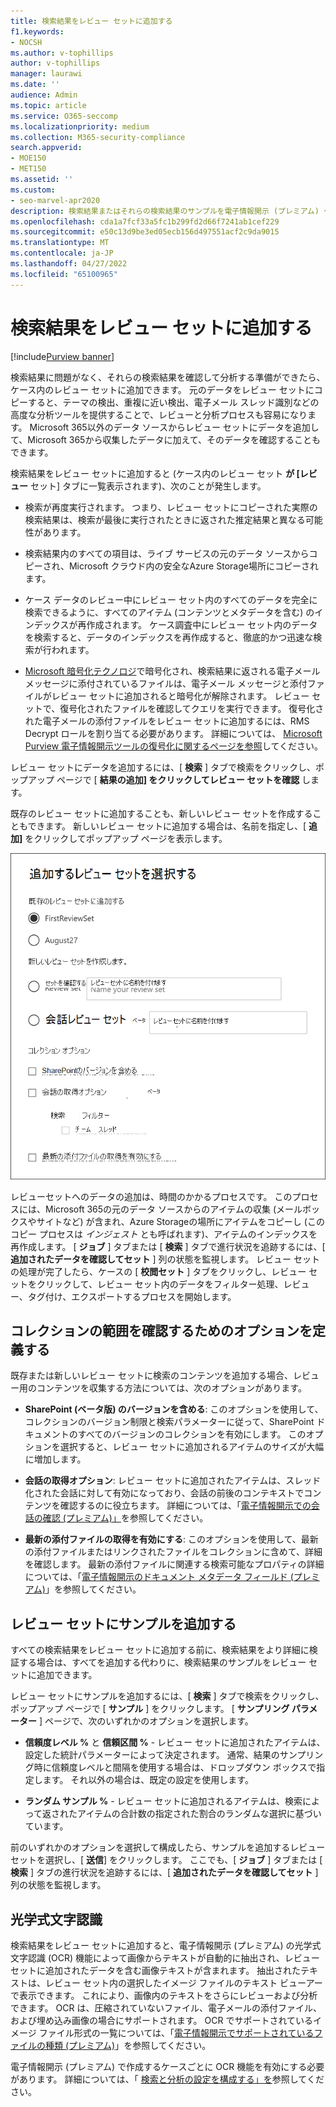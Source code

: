 ```yaml
---
title: 検索結果をレビュー セットに追加する
f1.keywords:
- NOCSH
ms.author: v-tophillips
author: v-tophillips
manager: laurawi
ms.date: ''
audience: Admin
ms.topic: article
ms.service: O365-seccomp
ms.localizationpriority: medium
ms.collection: M365-security-compliance
search.appverid:
- MOE150
- MET150
ms.assetid: ''
ms.custom:
- seo-marvel-apr2020
description: 検索結果またはそれらの検索結果のサンプルを電子情報開示 (プレミアム) ケース レビュー セットに追加する方法について説明します。
ms.openlocfilehash: cda1a7fcf33a5fc1b299fd2d66f7241ab1cef229
ms.sourcegitcommit: e50c13d9be3ed05ecb156d497551acf2c9da9015
ms.translationtype: MT
ms.contentlocale: ja-JP
ms.lasthandoff: 04/27/2022
ms.locfileid: "65100965"
---
```

# <a name="add-search-results-to-a-review-set"></a>検索結果をレビュー セットに追加する

[!include[Purview banner](../includes/purview-rebrand-banner.md)]

検索結果に問題がなく、それらの検索結果を確認して分析する準備ができたら、ケース内のレビュー セットに追加できます。 元のデータをレビュー セットにコピーすると、テーマの検出、重複に近い検出、電子メール スレッド識別などの高度な分析ツールを提供することで、レビューと分析プロセスも容易になります。 Microsoft 365以外のデータ ソースからレビュー セットにデータを追加して、Microsoft 365から収集したデータに加えて、そのデータを確認することもできます。

検索結果をレビュー セットに追加すると (ケース内のレビュー セット **が [レビュー** セット] タブに一覧表示されます)、次のことが発生します。

- 検索が再度実行されます。 つまり、レビュー セットにコピーされた実際の検索結果は、検索が最後に実行されたときに返された推定結果と異なる可能性があります。

- 検索結果内のすべての項目は、ライブ サービスの元のデータ ソースからコピーされ、Microsoft クラウド内の安全なAzure Storage場所にコピーされます。

- ケース データのレビュー中にレビュー セット内のすべてのデータを完全に検索できるように、すべてのアイテム (コンテンツとメタデータを含む) のインデックスが再作成されます。 ケース調査中にレビュー セット内のデータを検索すると、データのインデックスを再作成すると、徹底的かつ迅速な検索が行われます。

- [Microsoft 暗号化テクノロジ](encryption.md)で暗号化され、検索結果に返される電子メール メッセージに添付されているファイルは、電子メール メッセージと添付ファイルがレビュー セットに追加されると暗号化が解除されます。 レビュー セットで、復号化されたファイルを確認してクエリを実行できます。 復号化された電子メールの添付ファイルをレビュー セットに追加するには、RMS Decrypt ロールを割り当てる必要があります。 詳細については、 [Microsoft Purview 電子情報開示ツールの復号化に関するページを参照](ediscovery-decryption.md)してください。

レビュー セットにデータを追加するには、[ **検索** ] タブで検索をクリックし、ポップアップ ページで [ **結果の追加] をクリックしてレビュー セットを確認** します。

既存のレビュー セットに追加することも、新しいレビュー セットを作成することもできます。  新しいレビュー セットに追加する場合は、名前を指定し、[ **追加]** をクリックしてポップアップ ページを表示します。

![レビュー セットを選択し、コレクション オプションを構成します。](../media/AeD_AddToReviewSet.png)

レビューセットへのデータの追加は、時間のかかるプロセスです。 このプロセスには、Microsoft 365の元のデータ ソースからのアイテムの収集 (メールボックスやサイトなど) が含まれ、Azure Storageの場所にアイテムをコピーし (このコピー プロセスは *インジェスト* とも呼ばれます)、アイテムのインデックスを再作成します。 [ **ジョブ** ] タブまたは [ **検索** ] タブで進行状況を追跡するには、[ **追加されたデータを確認してセット** ] 列の状態を監視します。 レビュー セットの処理が完了したら、ケースの [ **校閲セット** ] タブをクリックし、レビュー セットをクリックして、レビュー セット内のデータをフィルター処理、レビュー、タグ付け、エクスポートするプロセスを開始します。

## <a name="define-options-to-scope-your-collection-for-review"></a>コレクションの範囲を確認するためのオプションを定義する

既存または新しいレビュー セットに検索のコンテンツを追加する場合、レビュー用のコンテンツを収集する方法については、次のオプションがあります。

- **SharePoint (ベータ版) のバージョンを含める**: このオプションを使用して、コレクションのバージョン制限と検索パラメーターに従って、SharePoint ドキュメントのすべてのバージョンのコレクションを有効にします。 このオプションを選択すると、レビュー セットに追加されるアイテムのサイズが大幅に増加します。

- **会話の取得オプション**: レビュー セットに追加されたアイテムは、スレッド化された会話に対して有効になっており、会話の前後のコンテキストでコンテンツを確認するのに役立ちます。 詳細については、「[電子情報開示での会話の確認 (プレミアム)」](conversation-review-sets.md)を参照してください。

- **最新の添付ファイルの取得を有効にする**: このオプションを使用して、最新の添付ファイルまたはリンクされたファイルをコレクションに含めて、詳細を確認します。 最新の添付ファイルに関連する検索可能なプロパティの詳細については、「[電子情報開示のドキュメント メタデータ フィールド (プレミアム)](document-metadata-fields-in-Advanced-eDiscovery.md)」を参照してください。

## <a name="add-a-sample-to-a-review-set"></a>レビュー セットにサンプルを追加する

すべての検索結果をレビュー セットに追加する前に、検索結果をより詳細に検証する場合は、すべてを追加する代わりに、検索結果のサンプルをレビュー セットに追加できます。

レビュー セットにサンプルを追加するには、[ **検索** ] タブで検索をクリックし、ポップアップ ページで [ **サンプル** ] をクリックします。 [ **サンプリング パラメーター** ] ページで、次のいずれかのオプションを選択します。

- **信頼度レベル %** と **信頼区間 %** - レビュー セットに追加されたアイテムは、設定した統計パラメーターによって決定されます。 通常、結果のサンプリング時に信頼度レベルと間隔を使用する場合は、ドロップダウン ボックスで指定します。 それ以外の場合は、既定の設定を使用します。

- **ランダム サンプル %** - レビュー セットに追加されるアイテムは、検索によって返されたアイテムの合計数の指定された割合のランダムな選択に基づいています。

前のいずれかのオプションを選択して構成したら、サンプルを追加するレビュー セットを選択し、[ **送信**] をクリックします。 ここでも、[ **ジョブ** ] タブまたは [ **検索** ] タブの進行状況を追跡するには、[ **追加されたデータを確認してセット** ] 列の状態を監視します。

## <a name="optical-character-recognition"></a>光学式文字認識

検索結果をレビュー セットに追加すると、電子情報開示 (プレミアム) の光学式文字認識 (OCR) 機能によって画像からテキストが自動的に抽出され、レビュー セットに追加されたデータを含む画像テキストが含まれます。 抽出されたテキストは、レビュー セット内の選択したイメージ ファイルのテキスト ビューアーで表示できます。 これにより、画像内のテキストをさらにレビューおよび分析できます。 OCR は、圧縮されていないファイル、電子メールの添付ファイル、および埋め込み画像の場合にサポートされます。 OCR でサポートされているイメージ ファイル形式の一覧については、「[電子情報開示でサポートされているファイルの種類 (プレミアム)](supported-filetypes-ediscovery20.md#image)」を参照してください。

電子情報開示 (プレミアム) で作成するケースごとに OCR 機能を有効にする必要があります。 詳細については、「 [検索と分析の設定を構成する」を](configure-search-and-analytics-settings-in-advanced-ediscovery.md#optical-character-recognition-ocr)参照してください。
